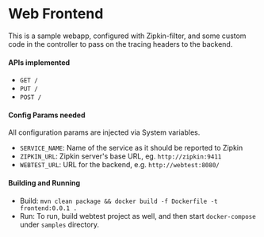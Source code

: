 # Web Frontend
This is a sample webapp, configured with Zipkin-filter, and some custom code in the controller to pass on the tracing headers to the backend.

#### APIs implemented
- ```GET /```
- ```PUT /```
- ```POST /```

#### Config Params needed
All configuration params are injected via System variables.
- ```SERVICE_NAME```: Name of the service as it should be reported to Zipkin
- ```ZIPKIN_URL```: Zipkin server's base URL, eg. ```http://zipkin:9411```
- ```WEBTEST_URL```: URL for the backend, e.g. ```http://webtest:8080/```

#### Building and Running
- Build: ```mvn clean package && docker build -f Dockerfile -t frontend:0.0.1 .```
- Run: To run, build webtest project as well, and then start ```docker-compose``` under ```samples``` directory.